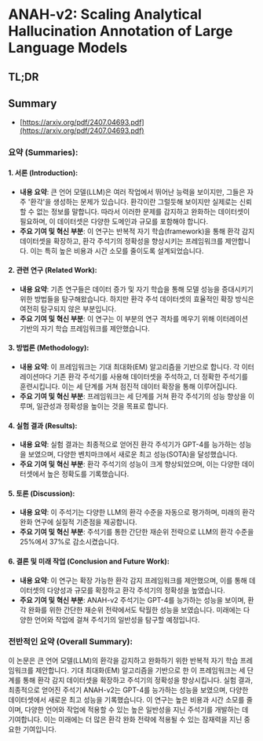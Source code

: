 # ANAH-v2: Scaling Analytical Hallucination Annotation of Large Language Models
## TL;DR
## Summary
- [https://arxiv.org/pdf/2407.04693.pdf](https://arxiv.org/pdf/2407.04693.pdf)

### 요약 (Summaries):

#### 1. 서론 (Introduction):
- **내용 요약**: 큰 언어 모델(LLM)은 여러 작업에서 뛰어난 능력을 보이지만, 그들은 자주 '환각'을 생성하는 문제가 있습니다. 환각이란 그럴듯해 보이지만 실제로는 신뢰할 수 없는 정보를 말합니다. 따라서 이러한 문제를 감지하고 완화하는 데이터셋이 필요하며, 이 데이터셋은 다양한 도메인과 규모를 포함해야 합니다.
- **주요 기여 및 혁신 부분**: 이 연구는 반복적 자기 학습(framework)을 통해 환각 감지 데이터셋을 확장하고, 환각 주석기의 정확성을 향상시키는 프레임워크를 제안합니다. 이는 특히 높은 비용과 시간 소모를 줄이도록 설계되었습니다.

#### 2. 관련 연구 (Related Work):
- **내용 요약**: 기존 연구들은 데이터 증가 및 자기 학습을 통해 모델 성능을 증대시키기 위한 방법들을 탐구해왔습니다. 하지만 환각 주석 데이터셋의 효율적인 확장 방식은 여전히 탐구되지 않은 부분입니다.
- **주요 기여 및 혁신 부분**: 이 연구는 이 부분의 연구 격차를 메우기 위해 이터레이션 기반의 자기 학습 프레임워크를 제안했습니다.

#### 3. 방법론 (Methodology):
- **내용 요약**: 이 프레임워크는 기대 최대화(EM) 알고리즘을 기반으로 합니다. 각 이터레이션마다 기존 환각 주석기를 사용해 데이터셋을 주석하고, 더 정확한 주석기를 훈련시킵니다. 이는 세 단계를 거쳐 점진적 데이터 확장을 통해 이루어집니다.
- **주요 기여 및 혁신 부분**: 프레임워크는 세 단계를 거쳐 환각 주석기의 성능 향상을 이루며, 일관성과 정확성을 높이는 것을 목표로 합니다.

#### 4. 실험 결과 (Results):
- **내용 요약**: 실험 결과는 최종적으로 얻어진 환각 주석기가 GPT-4를 능가하는 성능을 보였으며, 다양한 벤치마크에서 새로운 최고 성능(SOTA)을 달성했습니다.
- **주요 기여 및 혁신 부분**: 환각 주석기의 성능이 크게 향상되었으며, 이는 다양한 데이터셋에서 높은 정확도를 기록했습니다.

#### 5. 토론 (Discussion):
- **내용 요약**: 이 주석기는 다양한 LLM의 환각 수준을 자동으로 평가하며, 미래의 환각 완화 연구에 실질적 기준점을 제공합니다.
- **주요 기여 및 혁신 부분**: 주석기를 통한 간단한 재순위 전략으로 LLM의 환각 수준을 25%에서 37%로 감소시켰습니다.

#### 6. 결론 및 미래 작업 (Conclusion and Future Work):
- **내용 요약**: 이 연구는 확장 가능한 환각 감지 프레임워크를 제안했으며, 이를 통해 데이터셋의 다양성과 규모를 확장하고 환각 주석기의 정확성을 높였습니다.
- **주요 기여 및 혁신 부분**: ANAH-v2 주석기는 GPT-4를 능가하는 성능을 보이며, 환각 완화를 위한 간단한 재순위 전략에서도 탁월한 성능을 보였습니다. 미래에는 다양한 언어와 작업에 걸쳐 주석기의 일반성을 탐구할 예정입니다.

### 전반적인 요약 (Overall Summary):
이 논문은 큰 언어 모델(LLM)의 환각을 감지하고 완화하기 위한 반복적 자기 학습 프레임워크를 제안합니다. 기대 최대화(EM) 알고리즘을 기반으로 한 이 프레임워크는 세 단계를 통해 환각 감지 데이터셋을 확장하고 주석기의 정확성을 향상시킵니다. 실험 결과, 최종적으로 얻어진 주석기 ANAH-v2는 GPT-4를 능가하는 성능을 보였으며, 다양한 데이터셋에서 새로운 최고 성능을 기록했습니다. 이 연구는 높은 비용과 시간 소모를 줄이며, 다양한 언어와 작업에 적용할 수 있는 높은 일반성을 지닌 주석기를 개발하는 데 기여합니다. 이는 미래에는 더 많은 환각 완화 전략에 적용될 수 있는 잠재력을 지닌 중요한 기여입니다.